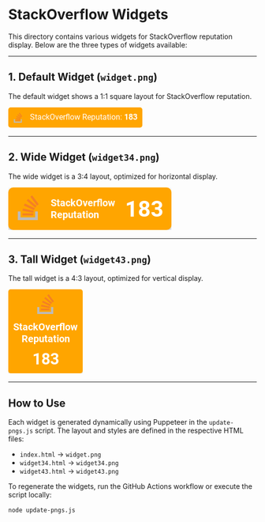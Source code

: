 # StackOverflow Widgets

This directory contains various widgets for StackOverflow reputation display. Below are the three types of widgets available:

---

## 1. Default Widget (`widget.png`)

The default widget shows a 1:1 square layout for StackOverflow reputation.  

![Default Widget](./widget.png)

---

## 2. Wide Widget (`widget34.png`)

The wide widget is a 3:4 layout, optimized for horizontal display.  

![Wide Widget](./widget34.png)

---

## 3. Tall Widget (`widget43.png`)

The tall widget is a 4:3 layout, optimized for vertical display.  

![Tall Widget](./widget43.png)

---

## How to Use

Each widget is generated dynamically using Puppeteer in the `update-pngs.js` script. The layout and styles are defined in the respective HTML files:
- `index.html` → `widget.png`
- `widget34.html` → `widget34.png`
- `widget43.html` → `widget43.png`

To regenerate the widgets, run the GitHub Actions workflow or execute the script locally:

```bash
node update-pngs.js
